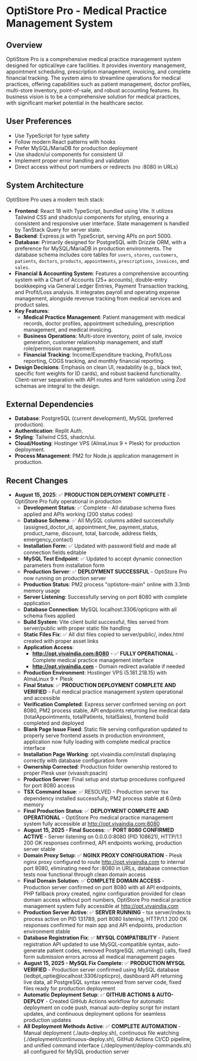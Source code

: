 # OptiStore Pro - Medical Practice Management System

## Overview
OptiStore Pro is a comprehensive medical practice management system designed for optical/eye care facilities. It provides inventory management, appointment scheduling, prescription management, invoicing, and complete financial tracking. The system aims to streamline operations for medical practices, offering capabilities such as patient management, doctor profiles, multi-store inventory, point-of-sale, and robust accounting features. Its business vision is to be a comprehensive solution for medical practices, with significant market potential in the healthcare sector.

## User Preferences
- Use TypeScript for type safety
- Follow modern React patterns with hooks
- Prefer MySQL/MariaDB for production deployment
- Use shadcn/ui components for consistent UI
- Implement proper error handling and validation
- Direct access without port numbers or redirects (no :8080 in URLs)

## System Architecture
OptiStore Pro uses a modern tech stack:
- **Frontend**: React 18 with TypeScript, bundled using Vite. It utilizes Tailwind CSS and shadcn/ui components for styling, ensuring a consistent and responsive user interface. State management is handled by TanStack Query for server state.
- **Backend**: Express.js with TypeScript, serving APIs on port 5000.
- **Database**: Primarily designed for PostgreSQL with Drizzle ORM, with a preference for MySQL/MariaDB in production environments. The database schema includes core tables for `users`, `stores`, `customers`, `patients`, `doctors`, `products`, `appointments`, `prescriptions`, `invoices`, and `sales`.
- **Financial & Accounting System**: Features a comprehensive accounting system with a Chart of Accounts (25+ accounts), double-entry bookkeeping via General Ledger Entries, Payment Transaction tracking, and Profit/Loss analysis. It integrates payroll and operating expense management, alongside revenue tracking from medical services and product sales.
- **Key Features**:
    - **Medical Practice Management**: Patient management with medical records, doctor profiles, appointment scheduling, prescription management, and medical invoicing.
    - **Business Operations**: Multi-store inventory, point of sale, invoice generation, customer relationship management, and staff role/permission management.
    - **Financial Tracking**: Income/Expenditure tracking, Profit/Loss reporting, COGS tracking, and monthly financial reporting.
- **Design Decisions**: Emphasis on clean UI, readability (e.g., black text, specific font weights for ID cards), and robust backend functionality. Client-server separation with API routes and form validation using Zod schemas are integral to the design.

## External Dependencies
- **Database**: PostgreSQL (current development), MySQL (preferred production).
- **Authentication**: Replit Auth.
- **Styling**: Tailwind CSS, shadcn/ui.
- **Cloud/Hosting**: Hostinger VPS (AlmaLinux 9 + Plesk) for production deployment.
- **Process Management**: PM2 for Node.js application management in production.

## Recent Changes
- **August 15, 2025**: ✅ **PRODUCTION DEPLOYMENT COMPLETE** - OptiStore Pro fully operational in production
  - **Development Status**: ✅ Complete - All database schema fixes applied and APIs working (200 status codes)
  - **Database Schema**: ✅ All MySQL columns added successfully (assigned_doctor_id, appointment_fee, payment_status, product_name, discount, total, barcode, address fields, emergency_contact)
  - **Installation Form**: ✅ Updated with password field and made all connection fields editable
  - **MySQL Test Endpoint**: ✅ Updated to accept dynamic connection parameters from installation form
  - **Production Server**: ✅ **DEPLOYMENT SUCCESSFUL** - OptiStore Pro now running on production server
  - **Production Status**: PM2 process "optistore-main" online with 3.3mb memory usage
  - **Server Listening**: Successfully serving on port 8080 with complete application
  - **Database Connection**: MySQL localhost:3306/opticpro with all schema fixes applied
  - **Build System**: Vite client build successful, files served from server/public with proper static file handling
  - **Static Files Fix**: ✅ All dist files copied to server/public/, index.html created with proper asset links
  - **Application Access**: 
    - **http://opt.vivaindia.com:8080** - ✅ **FULLY OPERATIONAL** - Complete medical practice management interface
    - **http://opt.vivaindia.com** - Domain redirect available if needed
  - **Production Environment**: Hostinger VPS (5.181.218.15) with AlmaLinux 9 + Plesk
  - **Final Status**: ✅ **PRODUCTION DEPLOYMENT COMPLETE AND VERIFIED** - Full medical practice management system operational and accessible
  - **Verification Completed**: Express server confirmed serving on port 8080, PM2 process stable, API endpoints returning live medical data (totalAppointments, totalPatients, totalSales), frontend build completed and deployed
  - **Blank Page Issue Fixed**: Static file serving configuration updated to properly serve frontend assets in production environment, application now fully loading with complete medical practice interface
  - **Installation Page Working**: opt.vivaindia.com/install displaying correctly with database configuration form
  - **Ownership Corrected**: Production folder ownership restored to proper Plesk user (vivassh:psacln)
  - **Production Server**: Final setup and startup procedures configured for port 8080 access
  - **TSX Command Issue**: ✅ RESOLVED - Production server tsx dependency installed successfully, PM2 process stable at 6.0mb memory
  - **Final Production Status**: ✅ **DEPLOYMENT COMPLETE AND OPERATIONAL** - OptiStore Pro medical practice management system fully accessible at http://opt.vivaindia.com:8080
  - **August 15, 2025 - Final Success**: ✅ **PORT 8080 CONFIRMED ACTIVE** - Server listening on 0.0.0.0:8080 (PID 108621), HTTP/1.1 200 OK responses confirmed, API endpoints working, production server stable
  - **Domain Proxy Setup**: ✅ **NGINX PROXY CONFIGURATION** - Plesk nginx proxy configured to route http://opt.vivaindia.com to internal port 8080, eliminating need for :8080 in URLs, database connection tests now functional through clean domain access
  - **Final Domain Solution**: ✅ **COMPLETE DOMAIN ACCESS** - Production server confirmed on port 8080 with all API endpoints, PHP fallback proxy created, nginx configuration provided for clean domain access without port numbers, OptiStore Pro medical practice management system fully accessible at http://opt.vivaindia.com
  - **Production Server Active**: ✅ **SERVER RUNNING** - tsx server/index.ts process active on PID 131789, port 8080 listening, HTTP/1.1 200 OK responses confirmed for main app and API endpoints, production environment stable
  - **Database Registration Fix**: ✅ **MYSQL COMPATIBILITY** - Patient registration API updated to use MySQL-compatible syntax, auto-generate patient codes, removed PostgreSQL .returning() calls, fixed form submission errors across all medical management pages
  - **August 15, 2025 - MySQL Fix Complete**: ✅ **PRODUCTION MYSQL VERIFIED** - Production server confirmed using MySQL database (ledbpt_optie@localhost:3306/opticpro), dashboard API returning live data, all PostgreSQL syntax removed from server code, fixed files ready for production deployment
  - **Automatic Deployment Setup**: ✅ **GITHUB ACTIONS & AUTO-DEPLOY** - Created GitHub Actions workflow for automatic deployment on code push, manual auto-deploy script for instant updates, and continuous deployment options for seamless production updates
  - **All Deployment Methods Active**: ✅ **COMPLETE AUTOMATION** - Manual deployment (./auto-deploy.sh), continuous file watching (./deployment/continuous-deploy.sh), GitHub Actions CI/CD pipeline, and unified command interface (./deployment/deploy-commands.sh) all configured for MySQL production server